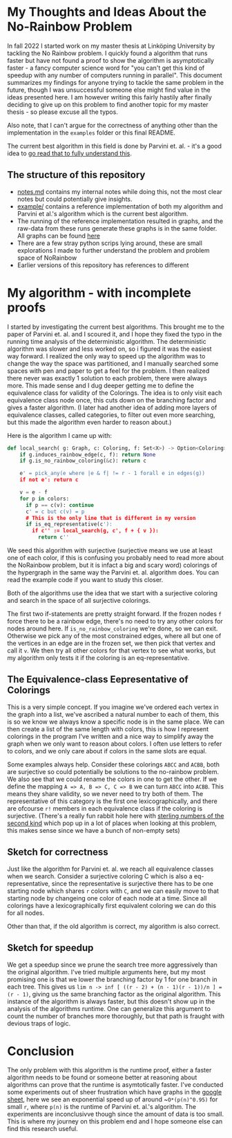 # My Thoughts and Ideas About the No-Rainbow Problem
In fall 2022 I started work on my master thesis at Linköping University by tackling the No Rainbow problem. I quickly found a algorithm that runs faster but have not found a proof to show the algorithm is asymptotically faster - a fancy computer science word for "you can't get this kind of speedup with any number of computers running in parallel". This document summarizes my findings for anyone trying to tackle the same problem in the future, though I was unsuccessful someone else might find value in the ideas presented here. I am however writing this fairly hastily after finally deciding to give up on this problem to find another topic for my master thesis - so please excuse all the typos.

Also note, that I can't argue for the correctness of anything other than the implementation in the `examples` folder or this final README.

The current best algorithm in this field is done by Parvini et. al. - it's a good idea to [go read that to fully understand this](https://arxiv.org/pdf/2104.02103.pdf).

## The structure of this repository
 - [notes.md](notes.md) contains my internal notes while doing this, not the most clear notes but could potentially give insights.
 - [example/](example/) contains a reference implementation of both my algorithm and Parvini et al.'s algorithm which is the current best algorithm.
 - The running of the reference implementation resulted in graphs, and the raw-data from these runs generate these graphs is in the same folder. All graphs can be found [here](https://docs.google.com/spreadsheets/d/1JWxZERl_KZ6BqO5TmV2J7Wwt9rbWk4sNMNURX_5ATP8/edit?usp=sharing)
 - There are a few stray python scrips lying around, these are small explorations I made to further understand the problem and problem space of NoRainbow
 - Earlier versions of this repository has references to different

# My algorithm - with incomplete proofs
I started by investigating the current best algorithms. This brought me to the paper of Parvini et. al. and I scoured it, and I hope they fixed the typo in the running time analysis of the deterministic algorithm. The deterministic algorithm was slower and less worked on, so i figured it was the easiest way forward. I realized the only way to speed up the algorithm was to change the way the space was partitioned, and I manually searched some spaces with pen and paper to get a feel for the problem. I then realized there never was exactly 1 solution to each problem, there were always more. This made sense and I dug deeper getting me to define the equivalence class for validity of the Colorings. The idea is to only visit each equivalence class node once, this cuts down on the branching factor and gives a faster algorithm. (I later had another idea of adding more layers of equivalence classes, called categories, to filter out even more searching, but this made the algorithm even harder to reason about.)

Here is the algorithm I came up with:

```python
def local_search( g: Graph, c: Coloring, f: Set<X>) -> Option<Coloring>:
    if g.induces_rainbow_edge(c, f): return None
    if g.is_no_rainbow_coloring(&c): return c

    e' = pick_any(e where |e & f| != r - 1 forall e in edges(g))
    if not e': return c

    v = e - f
    for p in colors:
      if p == c(v): continue
      c' = c but c(v) = p
      # This is the only line that is different in my version
      if is_eq_representative(c'):
        if c'' := local_search(g, c', f + { v }):
          return c''
```
We seed this algorithm with surjective (surjective means we use at least one of each color, if this is confusing you probably need to read more about the NoRainbow problem, but it is infact a big and scary word) colorings of the hypergraph in the same way the Parvini et. al. algorithm does. You can read the example code if you want to study this closer.

Both of the algorithms use the idea that we start with a surjective coloring and search in the space of all surjective colorings.

The first two if-statements are pretty straight forward. If the frozen nodes `f` force there to be a rainbow edge, there's no need to try any other colors for nodes around here.
If `is_no_rainbow_coloring` we're done, so we can exit. 
Otherwise we pick any of the most constrained edges, where all but one of the vertices in an edge are in the frozen set, we then pick that vertex and call it `v`.
We then try all other colors for that vertex to see what works, but my algorithm only tests it if the coloring is an eq-representative.


## The Equivalence-class Eepresentative of Colorings
This is a very simple concept. If you imagine we've ordered each vertex in the graph into a list, we've ascribed a natural number to each of them, this is so we know we always know a specific node is in the same place. We can then create a list of the same length with colors, this is how I represent colorings in the program I've written and a nice way to simplify away the graph when we only want to reason about colors. I often use letters to refer to colors, and we only care about if colors in the same slots are equal. 

Some examples always help. Consider these colorings `ABCC` and `ACBB`, both are surjective so could potentially be solutions to the no-rainbow problem. We also see that we could rename the colors in one to get the other. If we define the mapping `A => A, B => C, C => B` we can turn `ABCC` into `ACBB`. This means they share validity, so we never need to try both of them. The representative of this category is the first one lexicographically, and there are ofcourse `r!` members in each equivalence class if the coloring is surjective. (There's a really fun rabbit hole here with [sterling numbers of the second kind](https://en.wikipedia.org/wiki/Stirling_numbers_of_the_second_kind) which pop up in a lot of places when looking at this problem, this makes sense since we have a bunch of non-empty sets)

## Sketch for correctness
Just like the algorithm for Parvini et. al. we reach all equivalence classes when we search. Consider a surjective coloring C which is also a eq-representative, since the representative is surjective there has to be one starting node which shares `r` colors with `C`, and we can easily move to that starting node by changeing one color of each node at a time. Since all colorings have a lexicographically first equivalent coloring we can do this for all nodes.

Other than that, if the old algorithm is correct, my algorithm is also correct.

## Sketch for speedup
We get a speedup since we prune the search tree more aggressively than the original algorithm. I've tried multiple arguments here, but my most promising one is that we lower the branching factor by 1 for one branch in each tree. This gives us `lim n -> inf [ ((r - 2) + (n - 1)(r - 1))/n ] = (r - 1)`, giving us the same branching factor as the original algorithm. This instance of the algorithm is always faster, but this doesn't show up in the analysis of the algorithms runtime. One can generalize this argument to count the number of branches more thoroughly, but that path is fraught with devious traps of logic.

# Conclusion
The only problem with this algorithm is the runtime proof, either a faster algorithm needs to be found or someone better at reasoning about algorithms can prove that the runtime is asymtotically faster. I've conducted some experiments out of sheer frustration which have graphs in the [google sheet](https://docs.google.com/spreadsheets/d/1JWxZERl_KZ6BqO5TmV2J7Wwt9rbWk4sNMNURX_5ATP8/edit?usp=sharing), here we see an exponential speed up of around ~`O*(p(n)^0.95)` for small `r`, where `p(n)` is the runtime of Parvini et. al.'s algorithm. The experiments are inconclusivve though since the amount of data is too small. This is where my journey on this problem end and I hope someone else can find this research useful.
